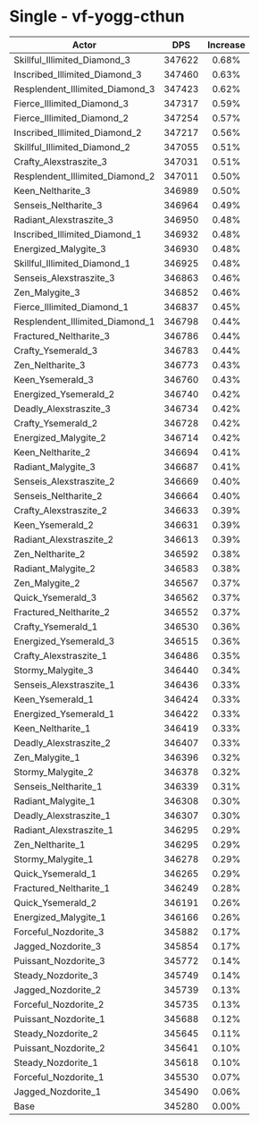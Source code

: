 # Single - vf-yogg-cthun
| Actor | DPS | Increase |
|---|:---:|:---:|
|Skillful_Illimited_Diamond_3|347622|0.68%|
|Inscribed_Illimited_Diamond_3|347460|0.63%|
|Resplendent_Illimited_Diamond_3|347423|0.62%|
|Fierce_Illimited_Diamond_3|347317|0.59%|
|Fierce_Illimited_Diamond_2|347254|0.57%|
|Inscribed_Illimited_Diamond_2|347217|0.56%|
|Skillful_Illimited_Diamond_2|347055|0.51%|
|Crafty_Alexstraszite_3|347031|0.51%|
|Resplendent_Illimited_Diamond_2|347011|0.50%|
|Keen_Neltharite_3|346989|0.50%|
|Senseis_Neltharite_3|346964|0.49%|
|Radiant_Alexstraszite_3|346950|0.48%|
|Inscribed_Illimited_Diamond_1|346932|0.48%|
|Energized_Malygite_3|346930|0.48%|
|Skillful_Illimited_Diamond_1|346925|0.48%|
|Senseis_Alexstraszite_3|346863|0.46%|
|Zen_Malygite_3|346852|0.46%|
|Fierce_Illimited_Diamond_1|346837|0.45%|
|Resplendent_Illimited_Diamond_1|346798|0.44%|
|Fractured_Neltharite_3|346786|0.44%|
|Crafty_Ysemerald_3|346783|0.44%|
|Zen_Neltharite_3|346773|0.43%|
|Keen_Ysemerald_3|346760|0.43%|
|Energized_Ysemerald_2|346740|0.42%|
|Deadly_Alexstraszite_3|346734|0.42%|
|Crafty_Ysemerald_2|346728|0.42%|
|Energized_Malygite_2|346714|0.42%|
|Keen_Neltharite_2|346694|0.41%|
|Radiant_Malygite_3|346687|0.41%|
|Senseis_Alexstraszite_2|346669|0.40%|
|Senseis_Neltharite_2|346664|0.40%|
|Crafty_Alexstraszite_2|346633|0.39%|
|Keen_Ysemerald_2|346631|0.39%|
|Radiant_Alexstraszite_2|346613|0.39%|
|Zen_Neltharite_2|346592|0.38%|
|Radiant_Malygite_2|346583|0.38%|
|Zen_Malygite_2|346567|0.37%|
|Quick_Ysemerald_3|346562|0.37%|
|Fractured_Neltharite_2|346552|0.37%|
|Crafty_Ysemerald_1|346530|0.36%|
|Energized_Ysemerald_3|346515|0.36%|
|Crafty_Alexstraszite_1|346486|0.35%|
|Stormy_Malygite_3|346440|0.34%|
|Senseis_Alexstraszite_1|346436|0.33%|
|Keen_Ysemerald_1|346424|0.33%|
|Energized_Ysemerald_1|346422|0.33%|
|Keen_Neltharite_1|346419|0.33%|
|Deadly_Alexstraszite_2|346407|0.33%|
|Zen_Malygite_1|346396|0.32%|
|Stormy_Malygite_2|346378|0.32%|
|Senseis_Neltharite_1|346339|0.31%|
|Radiant_Malygite_1|346308|0.30%|
|Deadly_Alexstraszite_1|346307|0.30%|
|Radiant_Alexstraszite_1|346295|0.29%|
|Zen_Neltharite_1|346295|0.29%|
|Stormy_Malygite_1|346278|0.29%|
|Quick_Ysemerald_1|346265|0.29%|
|Fractured_Neltharite_1|346249|0.28%|
|Quick_Ysemerald_2|346191|0.26%|
|Energized_Malygite_1|346166|0.26%|
|Forceful_Nozdorite_3|345882|0.17%|
|Jagged_Nozdorite_3|345854|0.17%|
|Puissant_Nozdorite_3|345772|0.14%|
|Steady_Nozdorite_3|345749|0.14%|
|Jagged_Nozdorite_2|345739|0.13%|
|Forceful_Nozdorite_2|345735|0.13%|
|Puissant_Nozdorite_1|345688|0.12%|
|Steady_Nozdorite_2|345645|0.11%|
|Puissant_Nozdorite_2|345641|0.10%|
|Steady_Nozdorite_1|345618|0.10%|
|Forceful_Nozdorite_1|345530|0.07%|
|Jagged_Nozdorite_1|345490|0.06%|
|Base|345280|0.00%|
